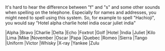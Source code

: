 It's hard to hear the difference between "f" and "s" and some other sounds when spelling on the telephone.
Especially for names and addresses, you might need to spell using this system.
So, for example to spell "Hachioji", you would say "Hotel alpha charlie hotel india oscar juliet india"

|Alpha 	|Bravo	|Charlie 	|Delta	|Echo	|Foxtrot
|Golf 		|Hotel	|India	|Juliet	|Kilo		|Lima
|Mike	|November |Oscar	|Papa	|Quebec	|Romeo
|Sierra 	|Tango	|Uniform	|Victor	|Whisky
|X-ray	|Yankee	 |Zulu


